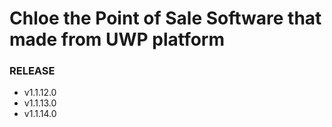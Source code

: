 # Chloe the Point of Sale Software that made from UWP platform

### RELEASE
 -  v1.1.12.0
 -  v1.1.13.0
 -  v1.1.14.0
